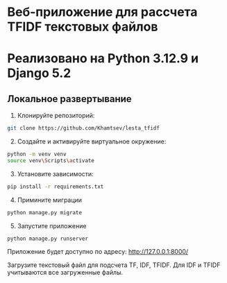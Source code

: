 # Веб-приложение для рассчета TFIDF текстовых файлов
# Реализовано на Python 3.12.9 и Django 5.2

## Локальное развертывание

1. Клонируйте репозиторий:
```bash
git clone https://github.com/Khamtsev/lesta_tfidf
```

2. Создайте и активируйте виртуальное окружение:
```bash
python -m venv venv
source venv\Scripts\activate
```

3. Установите зависимости:
```bash
pip install -r requirements.txt
```

4. Примините миграции
```bash
python manage.py migrate
```

5. Запустите приложение
```bash
python manage.py runserver
```

Приложение будет доступно по адресу:
<http://127.0.0.1:8000/>

Загрузите текстовый файл для подсчета TF, IDF, TFIDF. Для IDF и TFIDF учитываются все загруженные файлы.